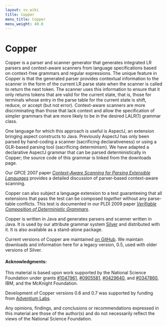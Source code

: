```yaml
---
layout: sv_wiki
title: Copper
menu_title: Copper
menu_weight: 40.0
---
```


# Copper

Copper is a parser and scanner generator that generates integrated LR
parsers and context-aware scanners from language specifications based
on context-free grammars and regular expressions. The unique feature
in Copper is that the generated parser provides contextual information
to the scanner in the form of the current LR parse state when the
scanner is called to return the next token. The scanner uses this
information to ensure that it only returns tokens that are valid for
the current state, that is, those for terminals whose entry in the
parse table for the current state is shift, reduce, or accept (but not
error). Context-aware scanners are more discriminating than those that
lack context and allow the specification of simpler grammars that are
more likely to be in the desired LALR(1) grammar class. 

One language for which this approach is useful is AspectJ, an
extension bringing aspect constructs to Java. Previously AspectJ has
only been parsed by hand-coding a scanner (sacrificing
declarativeness) or using a GLR-based parsing tool (sacrificing
determinism). We have adapted a declarative AspectJ grammar that can
be parsed deterministically in Copper; the source code of this grammar
is linked from the downloads page. 

Our GPCE 2007 paper <a
href="http://www-users.cs.umn.edu/~evw/pubs/vanwyk07gpce/">
<em>Context-Aware Scanning for Parsing Extensible Languages</em></a>
provides a detailed discussion of parser-based context-aware scanning.

Copper can also subject a language extension to a test guaranteeing
that all extensions that pass the test can be
composed <em>together</em> without any parse-table conflicts. This
test is documented in our PLDI 2009 paper
<a href="http://www-users.cs.umn.edu/~evw/pubs/schwerdfeger09pldi/"><em>Verifiable Composition of Deterministic Grammars</em></a>.

Copper is written in Java and generates parsers and scanner written
in Java.   It is used by our attribute grammar system
<a href="silver/index.html">Silver</a> and
distributed with it.  It is also available as a stand-alone
package.

Current versions of Copper are maintained <a
href="http://github.com/melt-umn/copper">on GitHub</a>. We maintain
downloads and information here for a legacy version, 0.5, used with
older versions of Silver.

#### Acknowledgments:

This material is based upon work supported by the National Science
Foundation under grants 
<a href="http://www.nsf.gov/awardsearch/showAward.do?AwardNumber=1047961">#1047961</a>,
<a href="http://www.nsf.gov/awardsearch/showAward.do?AwardNumber=0905581">#0905581</a>,
<a href="http://www.nsf.gov/awardsearch/showAward.do?AwardNumber=0429640">#0429640</a>,
and
<a href="http://www.nsf.gov/awardsearch/showAward.do?AwardNumber=0347860">#0347860</a>,
IBM, and the McKnight Foundation.

Development of Copper versions 0.6 and 0.7 was supported by funding
from <a href="http://www.adventiumlabs.com">Adventium Labs</a>. 

Any opinions, findings, and conclusions or recommendations
expressed in this material are those of the author(s) and do not
necessarily reflect the views of the National Science Foundation.
